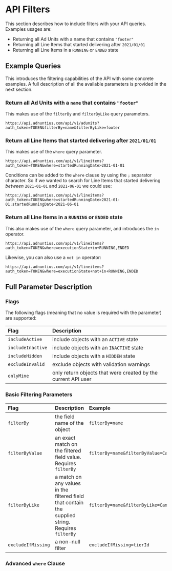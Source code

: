 # API Filters

This section describes how to include filters with your API queries. Examples usages are:

- Returning all Ad Units with a name that contains `"footer"`
- Returning all Line Items that started delivering after `2021/01/01`
- Returning all Line Items in a `RUNNING` or `ENDED` state

## Example Queries

This introduces the filtering capabilities of the API with some concrete examples. A full description of all the available parameters is provided in the next section.

### Return all Ad Units with a `name` that contains `"footer"`

This makes use of the `filterBy` and `filterByLike` query parameters.

```
https://api.adnuntius.com/api/v1/adunits?auth_token=TOKEN&filterBy=name&filterByLike=footer
```

### Return all Line Items that started delivering after `2021/01/01`

This makes use of the `where` query parameter.

```
https://api.adnuntius.com/api/v1/lineitems?auth_token=TOKEN&where=startedRunningDate>2021-01-01
```

Conditions can be added to the `where` clause by using the `;` separator character. So if we wanted to search for Line Items that started delivering *between* `2021-01-01` and `2021-06-01` we could use:

```
https://api.adnuntius.com/api/v1/lineitems?auth_token=TOKEN&where=startedRunningDate>2021-01-01;startedRunningDate<2021-06-01
```

### Return all Line Items in a `RUNNING` or `ENDED` state

This also makes use of the `where` query parameter, and introduces the `in` operator.

```
https://api.adnuntius.com/api/v1/lineitems?auth_token=TOKEN&where=executionState+in+RUNNING,ENDED
```

Likewise, you can also use a `not in` operator:

```
https://api.adnuntius.com/api/v1/lineitems?auth_token=TOKEN&where=executionState+not+in+RUNNING,ENDED
```


## Full Parameter Description

### Flags

The following flags (meaning that no value is required with the parameter) are supported:

| Flag | Description |
| :--- | :--- |
| `includeActive` | include objects with an `ACTIVE` state |
| `includeInactive` | include objects with an `INACTIVE` state |
| `includeHidden` | include objects with a `HIDDEN` state |
| `excludeInvalid` | exclude objects with validation warnings |
| `onlyMine` | only return objects that were created by the current API user |

### Basic Filtering Parameters

| Flag | Description | Example |
| :--- | :--- | :-- |
| `filterBy` | the field name of the object | `filterBy=name` |
| `filterByValue` | an exact match on the filtered field value. Requires `filterBy` | `filterBy=name&filterByValue=Campaign` |
| `filterByLike` | a match on any values in the filtered field that contain the supplied string. Requires `filterBy` | `filterBy=name&filterByLike=Camp` |
| `excludeIfMissing` | a non-null filter | `excludeIfMissing=tierId` |
    
### Advanced `where` Clause
